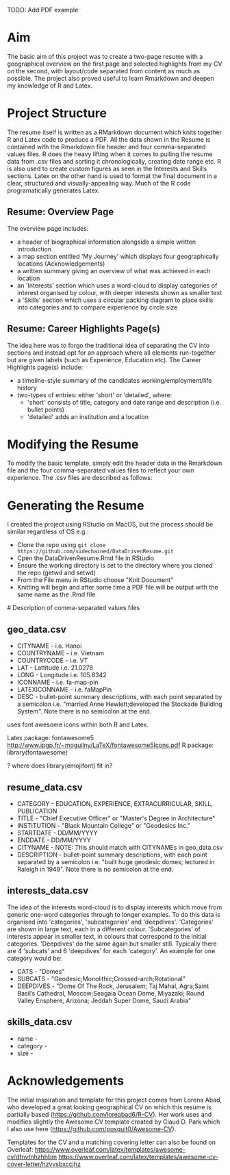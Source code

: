 TODO: Add PDF example

# Aim
The basic aim of this project was to create a two-page resume with a geographical overview on the first page and selected highlights from my CV on the second, with layout/code separated from content as much as possible. The project also proved useful to learn Rmarkdown and deepen my knowledge of R and Latex.

# Project Structure
The resume itself is written as a RMarkdown document which knits together R and Latex code to produce a PDF. All the data shown in the Resume is contained with the Rmarkdown file header and four comma-separated values files. R does the heavy lifting when it comes to pulling the resume data from .csv files and sorting it chronologically, creating date range etc. R is also used to create custom figures as seen in the Interests and Skills sections. Latex on the other hand is used to format the final document in a clear, structured and visually-appealing way. Much of the R code programatically generates Latex.

## Resume: Overview Page
The overview page includes:

- a header of biographical information alongside a simple written introduction
- a map section entitled 'My Journey' which displays four geographically locations
(Acknowledgements)
- a written summary giving an overview of what was achieved in each location
- an 'Interests' section which uses a word-cloud to display categories of interest organised by colour, with deeper interests shown as smaller text
- a 'Skills' section which uses a circular packing diagram to place skills into categories and to compare experience by circle size

## Resume: Career Highlights Page(s)
The idea here was to forgo the traditional idea of separating the CV into sections and instead opt for an approach where all elements run-together but are given labels (such as Experience, Education etc). The Career Highlights page(s) include:

- a timeline-style summary of the candidates working/employment/life history
- two-types of entries: either 'short' or 'detailed', where:
  - 'short' consists of title, category and date range and description (i.e. bullet points)
  - 'detailed' adds an institution and a location

# Modifying the Resume
To modify the basic template, simply edit the header data in the Rmarkdown file and the four comma-separated values files to reflect your own experience. The .csv files are described as follows:

# Generating the Resume
I created the project using RStudio on MacOS, but the process should be similar regardless of OS e.g.:

- Clone the repo using `git clone https://github.com/sidechained/DataDrivenResume.git`
- Cpen the DataDrivenResume.Rmd file in RStudio
- Ensure the working directory is set to the directory where you cloned the repo (getwd and setwd)
- From the File menu in RStudio choose "Knit Document"
- Knitting will begin and after some time a PDF file will be output with the same name as the .Rmd file

# Description of comma-separated values files

## geo_data.csv

- CITYNAME      - i.e. Hanoi
- COUNTRYNAME   - i.e. Vietnam
- COUNTRYCODE   - i.e. VT
- LAT           - Lattitude i.e. 21.0278
- LONG          - Longitude i.e. 105.8342
- ICONNAME      - i.e. fa-map-pin
- LATEXICONNAME - i.e. faMapPin
- DESC          - bullet-point summary descriptions, with each point separated by a semicolon i.e. "married Anne Hewlett;developed the Stockade Building System". Note there is no semicolon at the end.

uses font awesome icons within both R and Latex.

Latex package:  fontawesome5 http://www.ipgp.fr/~moguilny/LaTeX/fontawesome5Icons.pdf
R package: library(fontawesome)

? where does library(emojifont) fit in?

## resume_data.csv

- CATEGORY      - EDUCATION, EXPERIENCE, EXTRACURRICULAR, SKILL, PUBLICATION
- TITLE         - "Chief Executive Officer" or "Master's Degree in Architecture"
- INSTITUTION   - "Black Mountain College" or "Geodesics Inc."
- STARTDATE     - DD/MM/YYYY
- ENDDATE       - DD/MM/YYYY
- CITYNAME      - NOTE: This should match with CITYNAMEs in geo_data.csv
- DESCRIPTION   - bullet-point summary descriptions, with each point separated by a semicolon i.e. "built huge geodesic domes; lectured in Raleigh in 1949". Note there is no semicolon at the end.

## interests_data.csv

The idea of the interests word-cloud is to display interests which move from generic one-word categories through to longer examples. To do this data is organised into 'categories', 'subcategories' and 'deepdives'. 'Categories' are shown in large text, each in a different colour. 'Subcategories' of interests appear in smaller text, in colours that correspond to the initial categories. 'Deepdives' do the same again but smaller still. Typically there are 4 'subcats' and 6 'deepdives' for each 'category'. An example for one category would be:

- CATS          - "Domes"
- SUBCATS       - "Geodesic;Monolithic;Crossed-arch;Rotational"
- DEEPDIVES     - "Dome Of The Rock, Jerusalem; Taj Mahal, Agra;Saint Basil’s Cathedral, Moscow;Seagaia Ocean Dome, Miyazaki; Round Valley Ensphere, Arizona; Jeddah Super Dome, Saudi Arabia"

## skills_data.csv

- name          -
- category      -
- size          -

# Acknowledgements

The initial inspiration and template for this project comes from Lorena Abad, who developed a great looking geographical CV on which this resume is partially based (https://github.com/loreabad6/R-CV). Her work uses and modifies slightly the Awesome CV template created by Claud D. Park which I also use here (https://github.com/posquit0/Awesome-CV).

Templates for the CV and a matching covering letter can also be found on Overleaf:
https://www.overleaf.com/latex/templates/awesome-cv/dfnvtnhzhhbm
https://www.overleaf.com/latex/templates/awesome-cv-cover-letter/hzvvsbxccjhz
